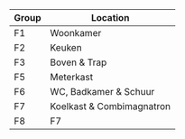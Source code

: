 | Group | Location                  |
| ----- | ------------------------- |
| F1    | Woonkamer                 |
| F2    | Keuken                    |
| F3    | Boven & Trap              |
| F5    | Meterkast                 |
| F6    | WC, Badkamer & Schuur     |
| F7    | Koelkast & Combimagnatron |
| F8    | F7                        |

